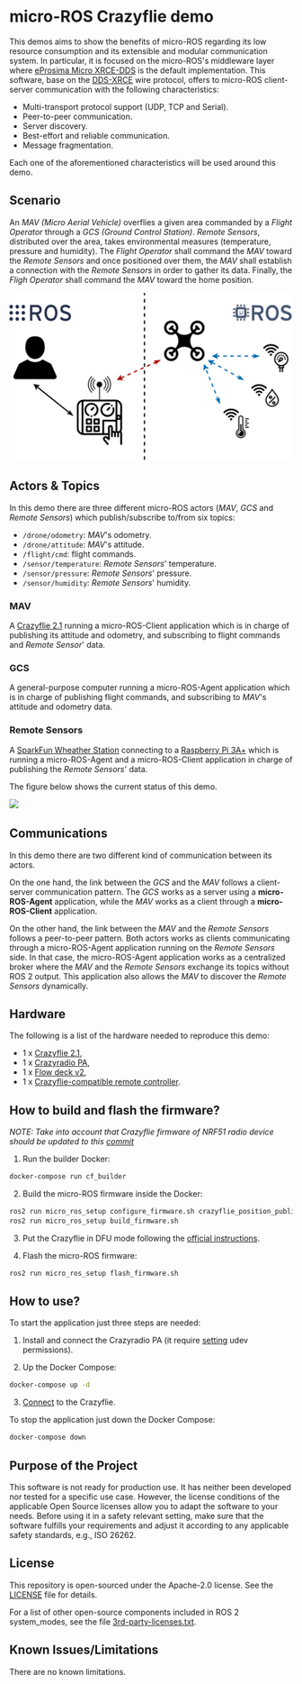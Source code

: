 # micro-ROS Crazyflie demo

This demos aims to show the benefits of micro-ROS regarding its low resource consumption and its extensible and modular communication system.
In particular, it is focused on the micro-ROS's middleware layer where [eProsima Micro XRCE-DDS](https://github.com/eProsima/Micro-XRCE-DDS) is the default implementation.
This software, base on the [DDS-XRCE](https://www.omg.org/spec/DDS-XRCE/About-DDS-XRCE/) wire protocol, offers to micro-ROS client-server communication with the following characteristics:

* Multi-transport protocol support (UDP, TCP and Serial).
* Peer-to-peer communication.
* Server discovery.
* Best-effort and reliable communication.
* Message fragmentation.

Each one of the aforementioned characteristics will be used around this demo.

## Scenario

An *MAV (Micro Aerial Vehicle)* overflies a given area commanded by a *Flight Operator* through a *GCS (Ground Control Station)*.
*Remote Sensors*, distributed over the area, takes environmental measures (temperature, pressure and humidity).
The *Flight Operator* shall command the *MAV* toward the *Remote Sensors* and once positioned over them, the *MAV* shall establish a connection with the *Remote Sensors* in order to gather its data.
Finally, the *Fligh Operator* shall command the *MAV* toward the home position.

![](https://raw.githubusercontent.com/micro-ROS/micro-ROS_crazyflie_demo/dashing/assets/images/drone_use-case_diagram.png)

## Actors & Topics

In this demo there are three different micro-ROS actors (*MAV*, *GCS* and *Remote Sensors*) which publish/subscribe to/from six topics:

* `/drone/odometry`: *MAV*'s odometry.
* `/drone/attitude`: *MAV*'s attitude.
* `/flight/cmd`: flight commands.
* `/sensor/temperature`: *Remote Sensors*' temperature.
* `/sensor/pressure`: *Remote Sensors*' pressure.
* `/sensor/humidity`: *Remote Sensors*' humidity.

### MAV

A [Crazyflie 2.1](https://www.bitcraze.io/crazyflie-2-1/) running a micro-ROS-Client application which is in charge of publishing its attitude and odometry, and subscribing to flight commands and *Remote Sensor*' data.

### GCS

A general-purpose computer running a micro-ROS-Agent application which is in charge of publishing flight commands, and subscribing to *MAV*'s attitude and odometry data.

### Remote Sensors

A [SparkFun Wheather Station](https://www.sparkfun.com/products/13956) connecting to a [Raspberry Pi 3A+](https://www.raspberrypi.org/products/raspberry-pi-3-model-a-plus/) which is running a micro-ROS-Agent and a micro-ROS-Client application in charge of publishing the *Remote Sensors*' data.

The figure below shows the current status of this demo.

![](http://www.plantuml.com/plantuml/proxy?cache=no&src=https://raw.githubusercontent.com/micro-ROS/micro-ROS_crazyflie_demo/master/assets/diagrams/architecture.puml)

## Communications

In this demo there are two different kind of communication between its actors.

On the one hand, the link between the *GCS* and the *MAV* follows a client-server communication pattern.
The *GCS* works as a server using a **micro-ROS-Agent** application, while the *MAV* works as a client through a **micro-ROS-Client** application.

On the other hand, the link between the *MAV* and the *Remote Sensors* follows a peer-to-peer pattern.
Both actors works as clients communicating through a micro-ROS-Agent application running on the *Remote Sensors* side.
In that case, the micro-ROS-Agent application works as a centralized broker where the *MAV* and the *Remote Sensors* exchange its topics without ROS 2 output.
This application also allows the *MAV* to discover the *Remote Sensors* dynamically.

## Hardware

The following is a list of the hardware needed to reproduce this demo:

* 1 x [Crazyflie 2.1](https://www.bitcraze.io/crazyflie-2-1/),
* 1 x [Crazyradio PA](https://www.bitcraze.io/crazyradio-pa/),
* 1 x [Flow deck v2](https://www.bitcraze.io/flow-deck-v2/),
* 1 x [Crazyflie-compatible remote controller](https://www.bitcraze.io/documentation/repository/crazyflie-clients-python/master/userguides/inputdevices/).

## How to build and flash the firmware?

*NOTE: Take into account that Crazyflie firmware of NRF51 radio device should be updated to this [commit](https://github.com/bitcraze/crazyflie2-nrf-firmware/commit/b1420de7511d5a9a79f989b1f142593da3c51e22)*

1. Run the builder Docker:
```bash
docker-compose run cf_builder
```

2. Build the micro-ROS firmware inside the Docker:
```bash
ros2 run micro_ros_setup configure_firmware.sh crazyflie_position_publisher_reconnection
ros2 run micro_ros_setup build_firmware.sh
```

3. Put the Crazyflie in DFU mode following the [official instructions](https://www.bitcraze.io/documentation/repository/crazyflie-firmware/master/building-and-flashing/dfu/).

4. Flash the micro-ROS firmware:
```bash
ros2 run micro_ros_setup flash_firmware.sh
```

## How to use?

To start the application just three steps are needed:

1. Install and connect the Crazyradio PA (it require [setting](https://github.com/bitcraze/crazyflie-lib-python#platform-notes) udev permissions).

2. Up the Docker Compose:

```bash
docker-compose up -d
```
3. [Connect](https://www.bitcraze.io/documentation/tutorials/getting-started-with-crazyflie-2-x/#config-client) to the Crazyflie.

To stop the application just down the Docker Compose:

```bash
docker-compose down
```

## Purpose of the Project

This software is not ready for production use. It has neither been developed nor
tested for a specific use case. However, the license conditions of the
applicable Open Source licenses allow you to adapt the software to your needs.
Before using it in a safety relevant setting, make sure that the software
fulfills your requirements and adjust it according to any applicable safety
standards, e.g., ISO 26262.

## License

This repository is open-sourced under the Apache-2.0 license. See the [LICENSE](LICENSE) file for details.

For a list of other open-source components included in ROS 2 system_modes,
see the file [3rd-party-licenses.txt](3rd-party-licenses.txt).

## Known Issues/Limitations

There are no known limitations.
